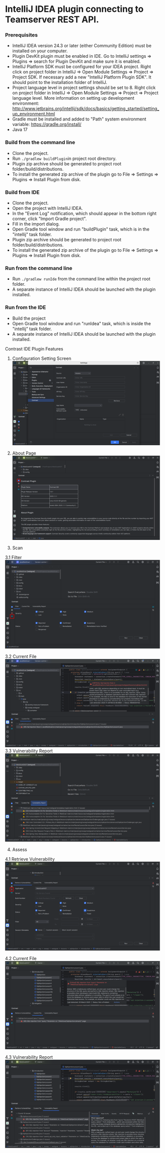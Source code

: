 # IntelliJ IDEA plugin connecting to Teamserver REST API. #

### Prerequisites ###

* IntelliJ IDEA version 24.3 or later (either Community Edition) must be installed on your computer.
* Plugin DevKit plugin must be enabled in IDE. Go to IntelliJ settings => Plugins => search for Plugin DevKit and make
sure it is enabled.
* IntelliJ Platform SDK must be configured for your IDEA project. Right click on project folder in IntelliJ => Open
Module Settings => Project => Project SDK.
If necessary add a new "IntelliJ Platform Plugin SDK". It should point to the installation folder of IntelliJ.
* Project language level in project settings should be set to 8. Right click on project folder in IntelliJ => Open
Module Settings => Project => Project language level.
More information on setting up development
environment: http://www.jetbrains.org/intellij/sdk/docs/basics/getting_started/setting_up_environment.html
* Gradle must be installed and added to "Path" system environment variable: https://gradle.org/install/
* Java 17

### Build from the command line ###

* Clone the project.
* Run `./gradlew buildPlugin`in project root directory.
* Plugin zip archive should be generated to project root folder/build/distributions.
* To install the generated zip archive of the plugin go to File => Settings => Plugins => Install Plugin from disk.

### Build from IDE ###

* Clone the project.
* Open the project with IntelliJ IDEA.
* In the "Event Log" notification, which should appear in the bottom right corner, click "Import Gradle project".
* Fill in the import dialog.
* Open Gradle tool window and run "buildPlugin" task, which is in the "intellij" task folder.
* Plugin zip archive should be generated to project root folder/build/distributions.
* To install the generated zip archive of the plugin go to File => Settings => Plugins => Install Plugin from disk.

### Run from the command line ###

* Run ``` ./gradlew runIde ``` from the command line within the project root folder.
* A separate instance of IntelliJ IDEA should be launched with the plugin installed.

### Run from the IDE ###

* Build the project
* Open Gradle tool window and run "runIdea" task, which is inside the "intellij" task folder.
* A separate instance of IntelliJ IDEA should be launched with the plugin installed.

Contrast IDE Plugin Features
1. Configuration Setting Screen
![Configuration Screen.png](src/main/resources/screens/Configuration%20Screen.png)
2. About Page
![About Page.png](src/main/resources/screens/About%20Page.png)

3. Scan

3.1 Filter
![Scan Filter.png](src/main/resources/screens/Scan%20Filter.png)

3.2 Current File
![Current File Scan.png](src/main/resources/screens/Current%20File%20Scan.png)
3.3 Vulnerability Report
![Vulnerability Report Scan.png](src/main/resources/screens/Vulnerability%20Report%20Scan.png)

4. Assess

4.1 Retrieve Vulnerability
![Assess Filter.png](src/main/resources/screens/Assess%20Filter.png)

4.2 Current File
![Current File Assess.png](src/main/resources/screens/Current%20File%20Assess.png)

4.3 Vulnerability Report
![Vulnerability Report Assess.png](src/main/resources/screens/Vulnerability%20Report%20Assess.png)
